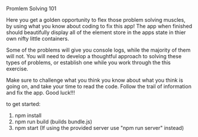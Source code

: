 Promlem Solving 101

Here you get a golden opportunity to flex those problem solving muscles, by using what you know about coding to fix this app!  The app when finished should beautifully display all of the element store in the apps state in thier own nifty little containers.  

Some of the problems will give you console logs, while the majority of them will not.  You will need to develop a thoughtful approach to solving these types of problems, or establish one while you work through the this exercise. 

Make sure to challenge what you think you know about what you think is going on, and take your time to read the code.  Follow the trail of information and fix the app.  Good luck!!!

to get started:

1. npm install
3. npm run build (builds bundle.js)
4. npm start (If using the provided server use "npm run server" instead)

